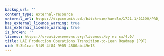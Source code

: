 ```yaml
---
backup_url: ''
content_type: external-resource
external_url: https://dspace.mit.edu/bitstream/handle/1721.1/81899/PRD_TTL_ProdOpsDoc_V.1_2000.pdf
has_external_licence_warning: true
has_external_license_warning: true
is_broken: ''
license: https://creativecommons.org/licenses/by-nc-sa/4.0/
title: LAI Production Operations Transition-to-Lean Roadmap (PDF)
uid: 5b3b1cac-5f49-4f84-9905-4880abc49e13
---
```

